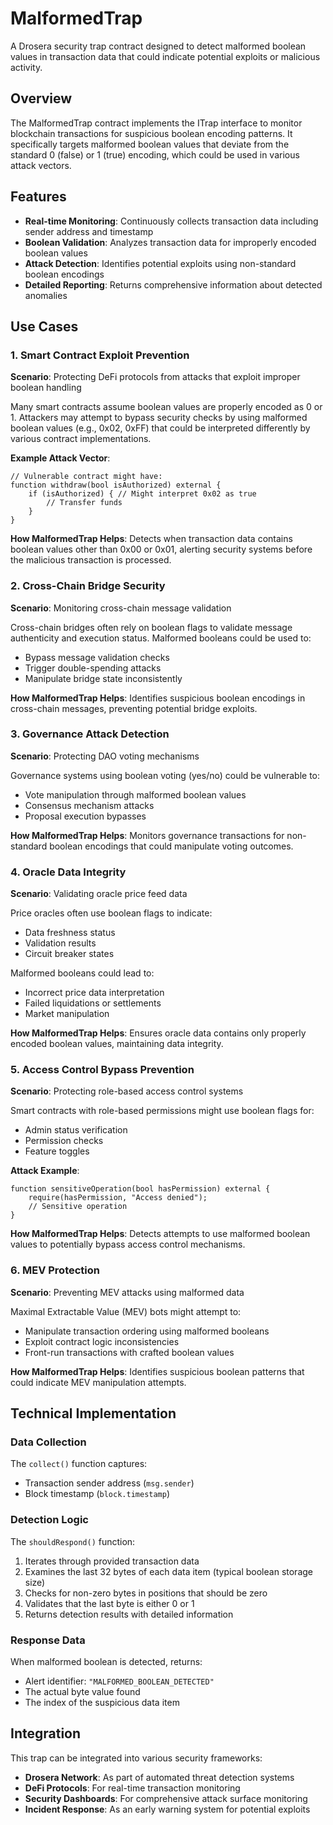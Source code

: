 # MalformedTrap

A Drosera security trap contract designed to detect malformed boolean values in transaction data that could indicate potential exploits or malicious activity.

## Overview

The MalformedTrap contract implements the ITrap interface to monitor blockchain transactions for suspicious boolean encoding patterns. It specifically targets malformed boolean values that deviate from the standard 0 (false) or 1 (true) encoding, which could be used in various attack vectors.

## Features

- **Real-time Monitoring**: Continuously collects transaction data including sender address and timestamp
- **Boolean Validation**: Analyzes transaction data for improperly encoded boolean values
- **Attack Detection**: Identifies potential exploits using non-standard boolean encodings
- **Detailed Reporting**: Returns comprehensive information about detected anomalies

## Use Cases

### 1. Smart Contract Exploit Prevention

**Scenario**: Protecting DeFi protocols from attacks that exploit improper boolean handling

Many smart contracts assume boolean values are properly encoded as 0 or 1. Attackers may attempt to bypass security checks by using malformed boolean values (e.g., 0x02, 0xFF) that could be interpreted differently by various contract implementations.

**Example Attack Vector**:
```solidity
// Vulnerable contract might have:
function withdraw(bool isAuthorized) external {
    if (isAuthorized) { // Might interpret 0x02 as true
        // Transfer funds
    }
}
```

**How MalformedTrap Helps**: Detects when transaction data contains boolean values other than 0x00 or 0x01, alerting security systems before the malicious transaction is processed.

### 2. Cross-Chain Bridge Security

**Scenario**: Monitoring cross-chain message validation

Cross-chain bridges often rely on boolean flags to validate message authenticity and execution status. Malformed booleans could be used to:
- Bypass message validation checks
- Trigger double-spending attacks
- Manipulate bridge state inconsistently

**How MalformedTrap Helps**: Identifies suspicious boolean encodings in cross-chain messages, preventing potential bridge exploits.

### 3. Governance Attack Detection

**Scenario**: Protecting DAO voting mechanisms

Governance systems using boolean voting (yes/no) could be vulnerable to:
- Vote manipulation through malformed boolean values
- Consensus mechanism attacks
- Proposal execution bypasses

**How MalformedTrap Helps**: Monitors governance transactions for non-standard boolean encodings that could manipulate voting outcomes.

### 4. Oracle Data Integrity

**Scenario**: Validating oracle price feed data

Price oracles often use boolean flags to indicate:
- Data freshness status
- Validation results
- Circuit breaker states

Malformed booleans could lead to:
- Incorrect price data interpretation
- Failed liquidations or settlements
- Market manipulation

**How MalformedTrap Helps**: Ensures oracle data contains only properly encoded boolean values, maintaining data integrity.

### 5. Access Control Bypass Prevention

**Scenario**: Protecting role-based access control systems

Smart contracts with role-based permissions might use boolean flags for:
- Admin status verification
- Permission checks
- Feature toggles

**Attack Example**:
```solidity
function sensitiveOperation(bool hasPermission) external {
    require(hasPermission, "Access denied");
    // Sensitive operation
}
```

**How MalformedTrap Helps**: Detects attempts to use malformed boolean values to potentially bypass access control mechanisms.

### 6. MEV Protection

**Scenario**: Preventing MEV attacks using malformed data

Maximal Extractable Value (MEV) bots might attempt to:
- Manipulate transaction ordering using malformed booleans
- Exploit contract logic inconsistencies
- Front-run transactions with crafted boolean values

**How MalformedTrap Helps**: Identifies suspicious boolean patterns that could indicate MEV manipulation attempts.

## Technical Implementation

### Data Collection

The `collect()` function captures:
- Transaction sender address (`msg.sender`)
- Block timestamp (`block.timestamp`)

### Detection Logic

The `shouldRespond()` function:
1. Iterates through provided transaction data
2. Examines the last 32 bytes of each data item (typical boolean storage size)
3. Checks for non-zero bytes in positions that should be zero
4. Validates that the last byte is either 0 or 1
5. Returns detection results with detailed information

### Response Data

When malformed boolean is detected, returns:
- Alert identifier: `"MALFORMED_BOOLEAN_DETECTED"`
- The actual byte value found
- The index of the suspicious data item

## Integration

This trap can be integrated into various security frameworks:

- **Drosera Network**: As part of automated threat detection systems
- **DeFi Protocols**: For real-time transaction monitoring
- **Security Dashboards**: For comprehensive attack surface monitoring
- **Incident Response**: As an early warning system for potential exploits